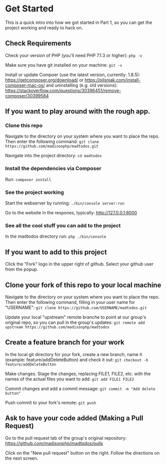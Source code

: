 # Get Started 

This is a quick intro into how we got started in Part 1, so you can get the project working and ready to hack on.

## Check Requirements
Check your version of PHP (you'll need PHP 7.1.3 or higher): 
```php -v```

Make sure you have git installed on your machine:
```git -v```

Install or update Compoer (use the latest version, currently: 1.8.5):
https://getcomposer.org/download/
or
https://pilsniak.com/install-composer-mac-os/
and uninstalling (e.g. old versions):
https://stackoverflow.com/questions/30396451/remove-composer/30399584

## If you want to play around with the rough app.

### Clone this repo

Navigate to the directory on your system where you want to place the repo. Then enter the following command:
```git clone https://github.com/madisonphp/madtodos.git```

Navigate into the project directory:
```cd madtodos```

### Install the dependencies via Composer

Run:
```composer install```

### See the project working

Start the webserver by running:
```./bin/console server:run```

Go to the website in the respones, typically:
http://127.0.0.1:8000


### See all the cool stuff you can add to the project
In the madtodos directory run:
```php ./bin/console```

## If you want to add to this project

Click the "Fork" logo in the upper right of github. Select your github user from the popup. 

## Clone your fork of this repo to your local machine
Navigate to the directory on your system where you want to place the repo. Then enter the following command, filling in your user name for "USERNAME":
```git clone https://github.com/USERNAME/madtodos.git``` 

Update your local "upstream" remote branche to point at our group's original repo, so you can pull in the group's updates: 
```git remote add upstream https://github.com/madisonphp/madtodos```

## Create a feature branch for your work
In the local git directory for your fork, create a new branch, name it (example: feature/addDeleteButton) and check it out:
```git checkout -b feature/addDeleteButton```

Make changes.
Stage the changes, replacing FILE1, FILE2, etc. with the names of the actual files you want to add:
```git add FILE1 FILE2```

Commit changes and add a commit message:
```git commit -m "Add delete button"```  

Push commit to your fork's remote:
```git push```

## Ask to have your code added (Making a Pull Request)
Go to the pull request tab of the group's original repository:
https://github.com/madisonphp/madtodos/pulls

Click on the "New pull request" button on the right. Follow the directions on the next screen.